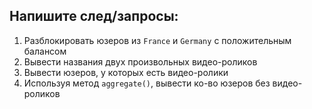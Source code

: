 ## Напишите след/запросы:

1. Разблокировать юзеров из `France` и `Germany` с положительным балансом
2. Вывести названия двух произвольных видео-роликов
3. Вывести юзеров, у которых есть видео-ролики
4. Используя метод `aggregate()`, вывести ко-во юзеров без видео-роликов
